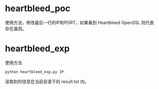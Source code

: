 # heartbleed_poc

使用方法，修改最后一行的IP和PORT，如果看到 Heartbleed OpenSSL 则代表存在漏洞。

# heartbleed_exp

使用方法

```
python heartbleed_exp.py IP
```

读取到的信息在当前目录下的 result.txt 内。
